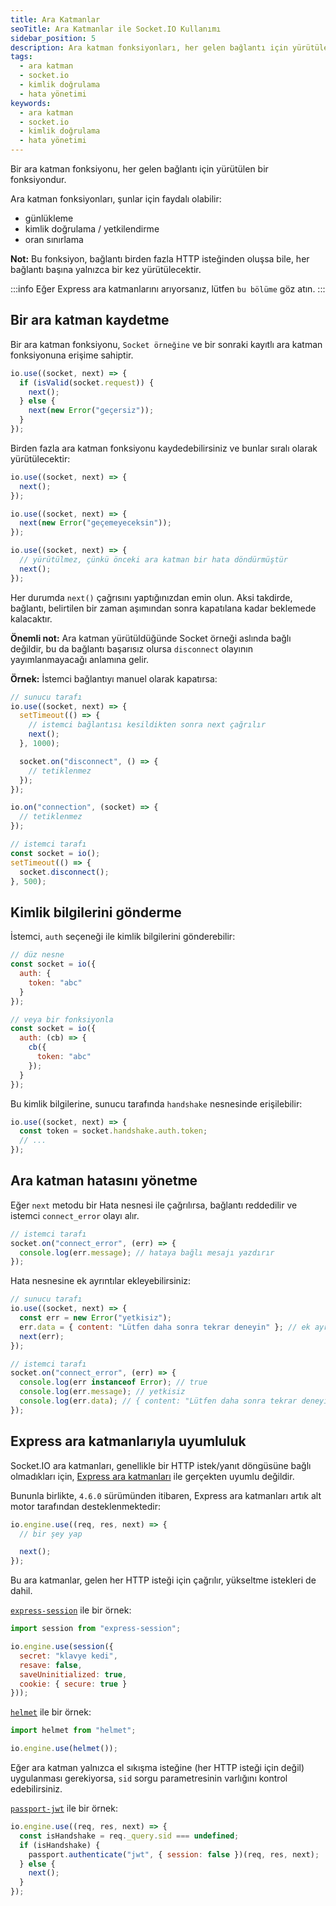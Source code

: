 ```yaml
---
title: Ara Katmanlar
seoTitle: Ara Katmanlar ile Socket.IO Kullanımı
sidebar_position: 5
description: Ara katman fonksiyonları, her gelen bağlantı için yürütülen fonksiyonlardır. Bu bölümler, bu fonksiyonların nasıl kullanılacağını ve yönetileceğini açıklamaktadır.
tags: 
  - ara katman
  - socket.io
  - kimlik doğrulama
  - hata yönetimi
keywords: 
  - ara katman
  - socket.io
  - kimlik doğrulama
  - hata yönetimi
---
```

Bir ara katman fonksiyonu, her gelen bağlantı için yürütülen bir fonksiyondur.

Ara katman fonksiyonları, şunlar için faydalı olabilir:

- günlükleme
- kimlik doğrulama / yetkilendirme
- oran sınırlama

**Not:** Bu fonksiyon, bağlantı birden fazla HTTP isteğinden oluşsa bile, her bağlantı başına yalnızca bir kez yürütülecektir.

:::info
Eğer Express ara katmanlarını arıyorsanız, lütfen `bu bölüme` göz atın.
:::

## Bir ara katman kaydetme

Bir ara katman fonksiyonu, `Socket örneğine` ve bir sonraki kayıtlı ara katman fonksiyonuna erişime sahiptir.

```js
io.use((socket, next) => {
  if (isValid(socket.request)) {
    next();
  } else {
    next(new Error("geçersiz"));
  }
});
```

Birden fazla ara katman fonksiyonu kaydedebilirsiniz ve bunlar sıralı olarak yürütülecektir:

```js
io.use((socket, next) => {
  next();
});

io.use((socket, next) => {
  next(new Error("geçemeyeceksin"));
});

io.use((socket, next) => {
  // yürütülmez, çünkü önceki ara katman bir hata döndürmüştür
  next();
});
```

Her durumda `next()` çağrısını yaptığınızdan emin olun. Aksi takdirde, bağlantı, belirtilen bir zaman aşımından sonra kapatılana kadar beklemede kalacaktır.

**Önemli not:** Ara katman yürütüldüğünde Socket örneği aslında bağlı değildir, bu da bağlantı başarısız olursa `disconnect` olayının yayımlanmayacağı anlamına gelir.

**Örnek:** İstemci bağlantıyı manuel olarak kapatırsa:

```js
// sunucu tarafı
io.use((socket, next) => {
  setTimeout(() => {
    // istemci bağlantısı kesildikten sonra next çağrılır
    next();
  }, 1000);

  socket.on("disconnect", () => {
    // tetiklenmez
  });
});

io.on("connection", (socket) => {
  // tetiklenmez
});

// istemci tarafı
const socket = io();
setTimeout(() => {
  socket.disconnect();
}, 500);
```

## Kimlik bilgilerini gönderme

İstemci, `auth` seçeneği ile kimlik bilgilerini gönderebilir:

```js
// düz nesne
const socket = io({
  auth: {
    token: "abc"
  }
});

// veya bir fonksiyonla
const socket = io({
  auth: (cb) => {
    cb({
      token: "abc"
    });
  }
});
```

Bu kimlik bilgilerine, sunucu tarafında `handshake` nesnesinde erişilebilir:

```js
io.use((socket, next) => {
  const token = socket.handshake.auth.token;
  // ...
});
```

## Ara katman hatasını yönetme

Eğer `next` metodu bir Hata nesnesi ile çağrılırsa, bağlantı reddedilir ve istemci `connect_error` olayı alır.

```js
// istemci tarafı
socket.on("connect_error", (err) => {
  console.log(err.message); // hataya bağlı mesajı yazdırır
});
```

Hata nesnesine ek ayrıntılar ekleyebilirsiniz:

```js
// sunucu tarafı
io.use((socket, next) => {
  const err = new Error("yetkisiz");
  err.data = { content: "Lütfen daha sonra tekrar deneyin" }; // ek ayrıntılar
  next(err);
});

// istemci tarafı
socket.on("connect_error", (err) => {
  console.log(err instanceof Error); // true
  console.log(err.message); // yetkisiz
  console.log(err.data); // { content: "Lütfen daha sonra tekrar deneyin" }
});
```

## Express ara katmanlarıyla uyumluluk

Socket.IO ara katmanları, genellikle bir HTTP istek/yanıt döngüsüne bağlı olmadıkları için, [Express ara katmanları](https://expressjs.com/en/guide/using-middleware.html) ile gerçekten uyumlu değildir.

Bununla birlikte, `4.6.0` sürümünden itibaren, Express ara katmanları artık alt motor tarafından desteklenmektedir:

```js
io.engine.use((req, res, next) => {
  // bir şey yap

  next();
});
```

Bu ara katmanlar, gelen her HTTP isteği için çağrılır, yükseltme istekleri de dahil.

[`express-session`](https://www.npmjs.com/package/express-session) ile bir örnek:

```js
import session from "express-session";

io.engine.use(session({
  secret: "klavye kedi",
  resave: false,
  saveUninitialized: true,
  cookie: { secure: true }
}));
```

[`helmet`](https://www.npmjs.com/package/helmet) ile bir örnek:

```js
import helmet from "helmet";

io.engine.use(helmet());
```

Eğer ara katman yalnızca el sıkışma isteğine (her HTTP isteği için değil) uygulanması gerekiyorsa, `sid` sorgu parametresinin varlığını kontrol edebilirsiniz.

[`passport-jwt`](https://www.npmjs.com/package/passport-jwt) ile bir örnek:

```js
io.engine.use((req, res, next) => {
  const isHandshake = req._query.sid === undefined;
  if (isHandshake) {
    passport.authenticate("jwt", { session: false })(req, res, next);
  } else {
    next();
  }
});
```